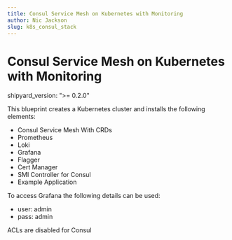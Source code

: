 ```yaml
---
title: Consul Service Mesh on Kubernetes with Monitoring
author: Nic Jackson
slug: k8s_consul_stack
---
```


# Consul Service Mesh on Kubernetes with Monitoring

shipyard_version: ">= 0.2.0"

This blueprint creates a Kubernetes cluster and installs the following elements:

* Consul Service Mesh With CRDs
* Prometheus
* Loki
* Grafana
* Flagger
* Cert Manager
* SMI Controller for Consul
* Example Application

To access Grafana the following details can be used:

* user: admin
* pass: admin

ACLs are disabled for Consul

